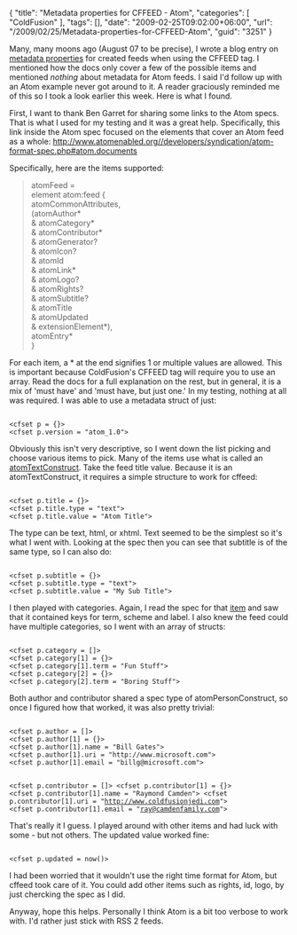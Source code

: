 {
	"title": "Metadata properties for CFFEED - Atom",
	"categories": [
		"ColdFusion"
	],
	"tags": [],
	"date": "2009-02-25T09:02:00+06:00",
	"url": "/2009/02/25/Metadata-properties-for-CFFEED-Atom",
	"guid": "3251"
}

Many, many moons ago (August 07 to be precise), I wrote a blog entry on <a href="http://www.raymondcamden.com/index.cfm/2007/8/22/Metadata-properties-for-CFFEED">metadata properties</a> for created feeds when using the CFFEED tag. I mentioned how the docs only cover a few of the possible items and mentioned <i>nothing</i> about metadata for Atom feeds. I said I'd follow up with an Atom example never got around to it. A reader graciously reminded me of this so I took a look earlier this week. Here is what I found.
<!--more-->
First, I want to thank Ben Garret for sharing some links to the Atom specs. That is what I used for my testing and it was a great help. Specifically, this link inside the Atom spec focused on the elements that cover an Atom feed as a whole: <a href="http://www.atomenabled.org//developers/syndication/atom-format-spec.php#atom.documents">http://www.atomenabled.org//developers/syndication/atom-format-spec.php#atom.documents</a>

Specifically, here are the items supported:

<blockquote>
atomFeed =<br>
   element atom:feed {<br>
      atomCommonAttributes,<br>
      (atomAuthor*<br>
       & atomCategory*<br>
       & atomContributor*<br>
       & atomGenerator?<br>
       & atomIcon?<br>
       & atomId<br>
       & atomLink*<br>
       & atomLogo?<br>
       & atomRights?<br>
       & atomSubtitle?<br>
       & atomTitle<br>
       & atomUpdated<br>
       & extensionElement*),<br>
      atomEntry*<br>
   }<br>
</blockquote>

For each item, a * at the end signifies 1 or multiple values are allowed. This is important because ColdFusion's CFFEED tag will require you to use an array. Read the docs for a full explanation on the rest, but in general, it is a mix of 'must have' and 'must have, but just one.' In my testing, nothing at all was required. I was able to use a metadata struct of just:

<code>
&lt;cfset p = {}&gt;
&lt;cfset p.version = "atom_1.0"&gt;
</code>

Obviously this isn't very descriptive, so I went down the list picking and choose various items to pick. Many of the items use what is called an <a href="http://www.atomenabled.org//developers/syndication/atom-format-spec.php#text.constructs">atomTextConstruct</a>. Take the feed title value. Because it is an atomTextConstruct, it requires a simple structure to work for cffeed:

<code>
&lt;cfset p.title = {}&gt;
&lt;cfset p.title.type = "text"&gt;
&lt;cfset p.title.value = "Atom Title"&gt;
</code>

The type can be text, html, or xhtml. Text seemed to be the simplest so it's what I went with. Looking at the spec then you can see that subtitle is of the same type, so I can also do:

<code>
&lt;cfset p.subtitle = {}&gt;
&lt;cfset p.subtitle.type = "text"&gt;
&lt;cfset p.subtitle.value = "My Sub Title"&gt;
</code>

I then played with categories. Again, I read the spec for that <a href="http://www.atomenabled.org//developers/syndication/atom-format-spec.php#element.category">item</a> and saw that it contained keys for term, scheme and label. I also knew the feed could have multiple categories, so I went with an array of structs:

<code>
&lt;cfset p.category = []&gt;
&lt;cfset p.category[1] = {}&gt;
&lt;cfset p.category[1].term = "Fun Stuff"&gt;
&lt;cfset p.category[2] = {}&gt;
&lt;cfset p.category[2].term = "Boring Stuff"&gt;
</code>

Both author and contributor shared a spec type of atomPersonConstruct, so once I figured how that worked, it was also pretty trivial:

<code>
&lt;cfset p.author = []&gt;
&lt;cfset p.author[1] = {}&gt;
&lt;cfset p.author[1].name = "Bill Gates"&gt;
&lt;cfset p.author[1].uri = "http://www.microsoft.com"&gt;
&lt;cfset p.author[1].email = "billg@microsoft.com"&gt;

&lt;cfset p.contributor = []&gt;
&lt;cfset p.contributor[1] = {}&gt;
&lt;cfset p.contributor[1].name = "Raymond Camden"&gt;
&lt;cfset p.contributor[1].uri = "http://www.coldfusionjedi.com"&gt;
&lt;cfset p.contributor[1].email = "ray@camdenfamily.com"&gt;
</code>

That's really it I guess. I played around with other items and had luck with some - but not others. The updated value worked fine:

<code>
&lt;cfset p.updated = now()&gt;
</code>

I had been worried that it wouldn't use the right time format for Atom, but cffeed took care of it. You could add other items such as rights, id, logo, by just chercking the spec as I did.

Anyway, hope this helps. Personally I think Atom is a bit too verbose to work with. I'd rather just stick with RSS 2 feeds.